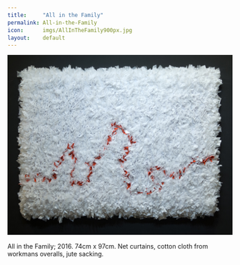 ```yaml
---
title:     "All in the Family"
permalink: All-in-the-Family
icon:      imgs/AllInTheFamily900px.jpg
layout:    default
---
```


![All in the Family](imgs/AllInTheFamily900px.jpg)

All in the Family; 2016.
74cm x 97cm.
Net curtains, cotton cloth from workmans overalls, jute sacking.
